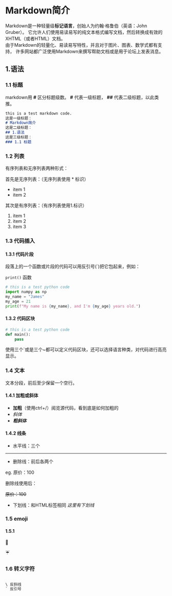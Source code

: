 # Markdown简介

Markdown是一种轻量级**标记语言**，创始人为约翰·格鲁伯（英语：John Gruber）。
它允许人们使用易读易写的纯文本格式编写文档，然后转换成有效的XHTML（或者HTML）文档。  
由于Markdown的轻量化、易读易写特性，并且对于图片、图表、数学式都有支持，
许多网站都广泛使用Markdown来撰写帮助文档或是用于论坛上发表消息。

## 1.语法

### 1.1 标题

markdown用 **#** 区分标题级数。 **#** 代表一级标题， **##** 代表二级标题，以此类推。

```markdown
this is a test markdown code.
这是一级标题：  
# Markdown简介  
这是二级标题：  
## 1.语法  
这是三级标题：  
### 1.1 标题  
```

### 1.2 列表

有序列表和无序列表两种形式：

首先是无序列表：（无序列表使用 * 标识）

* item 1
* item 2

其次是有序列表：（有序列表使用1.标识）

1. item 1
2. item 2
3. item 3

### 1.3 代码插入

#### 1.3.1 代码片段

段落上的一个函数或片段的代码可以用反引号(`)把它包起来，例如：

`print()` 函数

```python title="test.py"
# this is a test python code
import numpy as np
my_name = "James"
my_age = 21
print(f"My name is {my_name}, and I'm {my_age} years old.")
```

#### 1.3.2 代码区块

``` python
# this is a test python code
def main():
    pass
```

使用三个`或是三个~都可以定义代码区块，还可以选择语言种类，对代码进行高亮显示。

### 1.4 文本

文本分段，前后至少保留一个空行。

#### 1.4.1 加粗或斜体

* **加粗**（使用ctrl+/）阅览源代码，看到底是如何加粗的
* _斜体_  
* **_粗斜体_**  

#### 1.4.2 线条

* 水平线：三个

---

* 删除线：前后各两个

eg. 原价：100

删除线使用后：

~~原价：100~~

* 下划线：和HTML标签相同
_这里有下划线_

### 1.5 emoji

#### 1.5.1  

:dotted_line_face:

:umbrella:

### 1.6 转义字符

``` markdown

\ 反斜线
` 反引号

```
